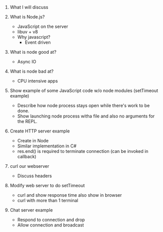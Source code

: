 1. What I will discuss

1. What is Node.js?
   - JavaScript on the server
   - libuv + v8
   - Why javascript?
      - Event driven

1. What is node good at?
   - Async IO

1. What is node bad at?
   - CPU intensive apps

1. Show example of some JavaScript code w/o node modules (setTimeout example)
   - Describe how node process stays open while there's work to be done.
   - Show launching node process witha file and also no arguments for the REPL.

1. Create HTTP server example
   - Create in Node
   - Similar implementation in C#
   - res.end() is required to terminate connection (can be invoked in callback)

1. curl our webserver
   - Discuss headers

1. Modify web server to do setTimeout
   - curl and show response time also show in browser
   - curl with more than 1 terminal

1. Chat server example
   - Respond to connection and drop
   - Allow connection and broadcast

